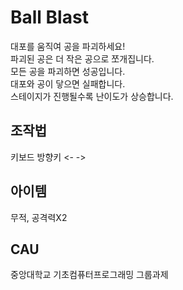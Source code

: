 # Ball Blast
대포를 움직여 공을 파괴하세요!  
파괴된 공은 더 작은 공으로 쪼개집니다.  
모든 공을 파괴하면 성공입니다.  
대포와 공이 닿으면 실패합니다.  
스테이지가 진행될수록 난이도가 상승합니다.

## 조작법
키보드 방향키 <- ->

## 아이템
무적, 공격력X2

## CAU
중앙대학교 기초컴퓨터프로그래밍 그룹과제
